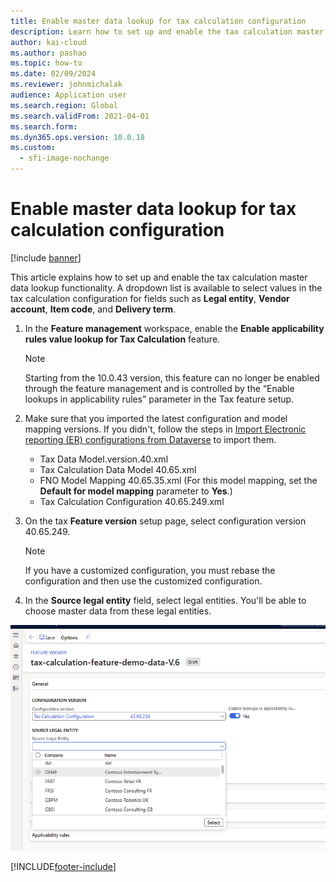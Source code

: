 ```yaml
---
title: Enable master data lookup for tax calculation configuration
description: Learn how to set up and enable the tax calculation master data lookup functionality, including an overview on installing finance and operations virtual entities.
author: kai-cloud
ms.author: pashao
ms.topic: how-to
ms.date: 02/09/2024
ms.reviewer: johnmichalak
audience: Application user
ms.search.region: Global
ms.search.validFrom: 2021-04-01
ms.search.form:
ms.dyn365.ops.version: 10.0.18
ms.custom:
  - sfi-image-nochange
---
```


# Enable master data lookup for tax calculation configuration 

[!include [banner](../../includes/banner.md)]

This article explains how to set up and enable the tax calculation master data lookup functionality. A dropdown list is available to select values in the tax calculation configuration for fields such as **Legal entity**, **Vendor account**, **Item code**, and **Delivery term**.

1. In the **Feature management** workspace, enable the **Enable applicability rules value lookup for Tax Calculation** feature.
    > [!NOTE] 
    > Starting from the 10.0.43 version, this feature can no longer be enabled through the feature management and is controlled by the “Enable lookups in applicability rules” parameter in the Tax feature setup.
    > 
2. Make sure that you imported the latest configuration and model mapping versions. If you didn't, follow the steps in [Import Electronic reporting (ER) configurations from Dataverse](workspace/gsw-import-er-config-dataverse.md) to import them.

    - Tax Data Model.version.40.xml
    - Tax Calculation Data Model 40.65.xml
    - FNO Model Mapping 40.65.35.xml (For this model mapping, set the **Default for model mapping** parameter to **Yes**.)
    - Tax Calculation Configuration 40.65.249.xml

3. On the tax **Feature version** setup page, select configuration version 40.65.249.

    > [!NOTE] 
    > If you have a customized configuration, you must rebase the configuration and then use the customized configuration. 

4. In the **Source legal entity** field, select legal entities. You'll be able to choose master data from these legal entities.

[![Legal entity dropdown list.](../media/tax-calculation-feature-master-data-lookup.png)](../media/tax-calculation-feature-master-data-lookup.png)

[!INCLUDE[footer-include](../../../includes/footer-banner.md)]

